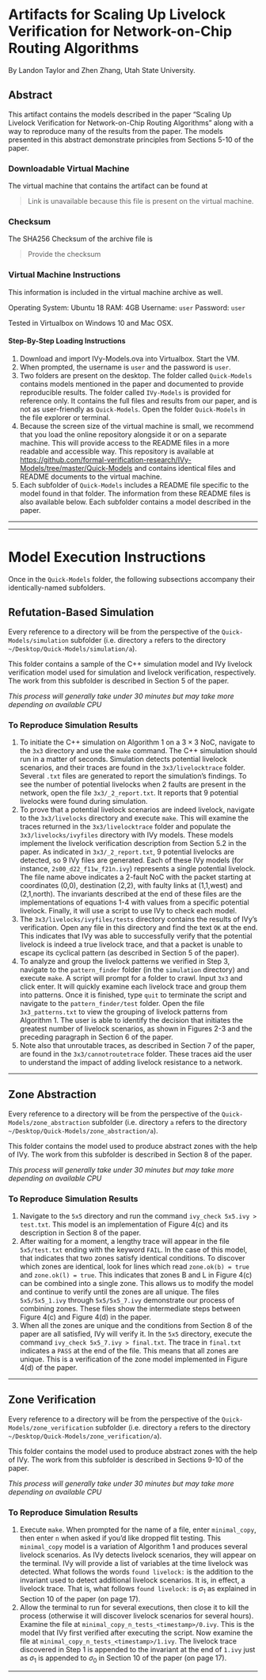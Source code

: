 # Artifacts for Scaling Up Livelock Verification for Network-on-Chip Routing Algorithms

By Landon Taylor and Zhen Zhang, Utah State University.

## Abstract

This artifact contains the models described in the paper “Scaling Up Livelock Verification for Network-on-Chip Routing Algorithms” along with a way to reproduce many of the results from the paper. The models presented in this abstract demonstrate principles from Sections 5-10 of the paper.

### Downloadable Virtual Machine

The virtual machine that contains the artifact can be found at

> Link is unavailable because this file is present on the virtual machine.

### Checksum

The SHA256 Checksum of the archive file is

> Provide the checksum

### Virtual Machine Instructions

This information is included in the virtual machine archive as well.

Operating System: Ubuntu 18
RAM: 4GB
Username: `user`
Password: `user`

Tested in Virtualbox on Windows 10 and Mac OSX.

#### Step-By-Step Loading Instructions

1. Download and import IVy-Models.ova into Virtualbox. Start the VM. 
2. When prompted, the username is `user` and the password is `user`. 
3. Two folders are present on the desktop. The folder called `Quick-Models` contains models mentioned in the paper and documented to provide reproducible results. The folder called `IVy-Models` is provided for reference only. It contains the full files and results from our paper, and is not as user-friendly as `Quick-Models`. Open the folder `Quick-Models` in the file explorer or terminal.
4. Because the screen size of the virtual machine is small, we recommend that you load the online repository alongside it or on a separate machine. This will provide access to the README files in a more readable and accessible way. This repository is available at https://github.com/formal-verification-research/IVy-Models/tree/master/Quick-Models and contains identical files and README documents to the virtual machine.
5. Each subfolder of `Quick-Models` includes a README file specific to the model found in that folder. The information from these README files is also available below. Each subfolder contains a model described in the paper.



----

----

# Model Execution Instructions

Once in the `Quick-Models` folder, the following subsections accompany their identically-named subfolders.

## Refutation-Based Simulation 

Every reference to a directory will be from the perspective of the `Quick-Models/simulation` subfolder (i.e. directory `a` refers to the directory `~/Desktop/Quick-Models/simulation/a`).

This folder contains a sample of the C++ simulation model and IVy livelock verification model used for simulation and livelock verification, respectively. The work from this subfolder is described in Section 5 of the paper.

*This process will generally take under 30 minutes but may take more depending on available CPU*

###  To Reproduce Simulation Results

1. To initiate the C++ simulation on Algorithm 1 on a $3\times 3$ NoC, navigate to the `3x3` directory and use the `make` command. The C++ simulation should run in a matter of seconds. Simulation detects potential livelock scenarios, and their traces are found in the `3x3/livelocktrace` folder. Several `.txt` files are generated to report the simulation’s findings. To see the number of potential livelocks when 2 faults are present in the network, open the file `3x3/_2_report.txt`. It reports that 9 potential livelocks were found during simulation.
2. To prove that a potential livelock scenarios are indeed livelock, navigate to the `3x3/livelocks` directory and execute `make`. This will examine the traces returned in the `3x3/livelocktrace` folder and populate the `3x3/livelocks/ivyfiles` directory with IVy models. These models implement the livelock verification description from Section 5.2 in the paper. As indicated in `3x3/_2_report.txt`, 9 potential livelocks are detected, so 9 IVy files are generated. Each of these IVy models (for  instance, `2s00_d22_f11w_f21n.ivy`) represents a single potential livelock. The file name above indicates a 2-fault NoC with the packet starting at coordinates (0,0),  destination (2,2), with faulty links at (1,1,west) and (2,1,north). The invariants described at  the end of these files are the implementations of equations 1-4 with  values from a specific potential livelock. Finally, it will use a script to use IVy to check each model.
3. The `3x3/livelocks/ivyfiles/tests` directory contains the results of IVy’s verification. Open any file in this directory and find the text `OK` at the end. This indicates that IVy was able to successfully verify that the potential livelock is indeed a true livelock trace, and that a packet is unable to escape its cyclical pattern (as described in Section 5 of the paper).
4. To analyze and group the livelock patterns we verified in Step 3, navigate to the `pattern_finder` folder (in the `simulation` directory) and execute `make`. A script will prompt for a folder to crawl. Input `3x3` and click enter. It will quickly examine each livelock trace and group them into patterns. Once it is finished, type `quit` to terminate the script and navigate to the `pattern_finder/test` folder. Open the file `3x3_patterns.txt` to view the grouping of livelock patterns from Algorithm 1. The user is able to identify the decision that initiates the greatest number of livelock scenarios, as shown in Figures 2-3 and the preceding paragraph in Section 6 of the paper.
5. Note also that unroutable traces, as described in Section 7 of the paper, are found in the `3x3/cannotroutetrace` folder. These traces aid the user to understand the impact of adding livelock resistance to a network.

----

## Zone Abstraction

Every reference to a directory will be from the perspective of the `Quick-Models/zone_abstraction` subfolder (i.e. directory `a` refers to the directory `~/Desktop/Quick-Models/zone_abstraction/a`).

This folder contains the model used to produce abstract zones with the help of IVy. The work from this subfolder is described in Section 8 of the paper.

*This process will generally take under 30 minutes but may take more depending on available CPU*

###  To Reproduce Simulation Results

1. Navigate to the `5x5` directory and run the command `ivy_check 5x5.ivy > test.txt`. This model is an implementation of Figure 4(c) and its description in Section 8 of the paper.
2. After waiting for a moment, a lengthy trace will appear in the file `5x5/test.txt` ending with the keyword `FAIL`. In the case of this model, that indicates that two zones satisfy identical conditions. To discover which zones are identical, look for lines which read `zone.ok(b) = true` and `zone.ok(l) = true`. This indicates that zones B and L in Figure 4(c) can be combined into a single zone. This allows us to modify the model and continue to verify until the zones are all unique. The files `5x5/5x5_1.ivy` through `5x5/5x5_7.ivy` demonstrate our process of combining zones. These files show the intermediate steps between Figure 4(c) and Figure 4(d) in the paper.
3. When all the zones are unique and the conditions from Section 8 of the paper are all satisfied, IVy will verify it. In the `5x5` directory, execute the command `ivy_check 5x5_7.ivy > final.txt`. The trace in `final.txt` indicates a `PASS` at the end of the file. This means that all zones are unique. This is a verification of the zone model implemented in Figure 4(d) of the paper.

----

## Zone Verification

Every reference to a directory will be from the perspective of the `Quick-Models/zone_verification` subfolder (i.e. directory `a` refers to the directory `~/Desktop/Quick-Models/zone_verification/a`).

This folder contains the model used to produce abstract zones with the help of IVy. The work from this subfolder is described in Sections 9-10 of the paper.

*This process will generally take under 30 minutes but may take more depending on available CPU*

###  To Reproduce Simulation Results

1. Execute `make`. When prompted for  the name of a file, enter `minimal_copy`, then enter `n` when asked if you’d like dropped flit testing. This `minimal_copy` model is a variation of Algorithm 1 and produces several livelock scenarios. As IVy detects livelock scenarios, they will appear on the terminal. IVy will provide a list of variables at the time livelock was detected. What follows the words `found livelock:` is the addition to the invariant used to detect additional livelock scenarios. It is, in effect, a livelock trace. That is, what follows `found livelock:` is $\sigma_1$ as explained in Section 10 of the paper (on page 17). 
2. Allow the terminal to run for several executions, then close it to kill the process (otherwise it will discover livelock scenarios for several hours). Examine the file at `minimal_copy_n_tests_<timestamp>/0.ivy`. This is the model that IVy first verified after executing the script. Now examine the file at `minimal_copy_n_tests_<timestamp>/1.ivy`. The livelock trace discovered in Step 1 is appended to the invariant at the end of `1.ivy` just as $\sigma _1$ is appended to $\sigma _0$ in Section 10 of the paper (on page 17). 

----

















